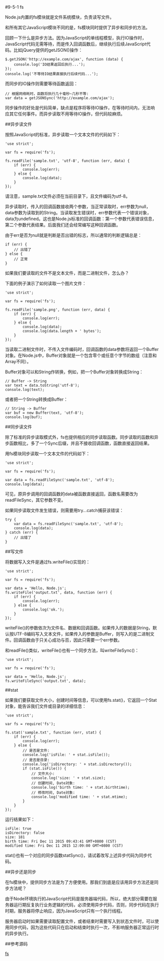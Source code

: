 #9-5-1 fs


Node.js内置的fs模块就是文件系统模块，负责读写文件。

和所有其它JavaScript模块不同的是，fs模块同时提供了异步和同步的方法。

回顾一下什么是异步方法。因为JavaScript的单线程模型，执行IO操作时，JavaScript代码无需等待，而是传入回调函数后，继续执行后续JavaScript代码。比如jQuery提供的getJSON()操作：

	$.getJSON('http://example.com/ajax', function (data) {
	    console.log('IO结果返回后执行...');
	});
	console.log('不等待IO结果直接执行后续代码...');
而同步的IO操作则需要等待函数返回：

	// 根据网络耗时，函数将执行几十毫秒~几秒不等:
	var data = getJSONSync('http://example.com/ajax');
同步操作的好处是代码简单，缺点是程序将等待IO操作，在等待时间内，无法响应其它任何事件。而异步读取不用等待IO操作，但代码较麻烦。

##异步读文件

按照JavaScript的标准，异步读取一个文本文件的代码如下：

	'use strict';
	
	var fs = require('fs');
	
	fs.readFile('sample.txt', 'utf-8', function (err, data) {
	    if (err) {
	        console.log(err);
	    } else {
	        console.log(data);
	    }
	});
请注意，sample.txt文件必须在当前目录下，且文件编码为utf-8。

异步读取时，传入的回调函数接收两个参数，当正常读取时，err参数为null，data参数为读取到的String。当读取发生错误时，err参数代表一个错误对象，data为undefined。这也是Node.js标准的回调函数：第一个参数代表错误信息，第二个参数代表结果。后面我们还会经常编写这种回调函数。

由于err是否为null就是判断是否出错的标志，所以通常的判断逻辑总是：

	if (err) {
	    // 出错了
	} else {
	    // 正常
	}
如果我们要读取的文件不是文本文件，而是二进制文件，怎么办？

下面的例子演示了如何读取一个图片文件：

	'use strict';
	
	var fs = require('fs');
	
	fs.readFile('sample.png', function (err, data) {
	    if (err) {
	        console.log(err);
	    } else {
	        console.log(data);
	        console.log(data.length + ' bytes');
	    }
	});
当读取二进制文件时，不传入文件编码时，回调函数的data参数将返回一个Buffer对象。在Node.js中，Buffer对象就是一个包含零个或任意个字节的数组（注意和Array不同）。

Buffer对象可以和String作转换，例如，把一个Buffer对象转换成String：

	// Buffer -> String
	var text = data.toString('utf-8');
	console.log(text);
或者把一个String转换成Buffer：

	// String -> Buffer
	var buf = new Buffer(text, 'utf-8');
	console.log(buf);
##同步读文件

除了标准的异步读取模式外，fs也提供相应的同步读取函数。同步读取的函数和异步函数相比，多了一个Sync后缀，并且不接收回调函数，函数直接返回结果。

用fs模块同步读取一个文本文件的代码如下：

	'use strict';
	
	var fs = require('fs');
	
	var data = fs.readFileSync('sample.txt', 'utf-8');
	console.log(data);
可见，原异步调用的回调函数的data被函数直接返回，函数名需要改为readFileSync，其它参数不变。

如果同步读取文件发生错误，则需要用try...catch捕获该错误：

	try {
	    var data = fs.readFileSync('sample.txt', 'utf-8');
	    console.log(data);
	} catch (err) {
	    // 出错了
	}
##写文件

将数据写入文件是通过fs.writeFile()实现的：

	'use strict';
	
	var fs = require('fs');
	
	var data = 'Hello, Node.js';
	fs.writeFile('output.txt', data, function (err) {
	    if (err) {
	        console.log(err);
	    } else {
	        console.log('ok.');
	    }
	});
writeFile()的参数依次为文件名、数据和回调函数。如果传入的数据是String，默认按UTF-8编码写入文本文件，如果传入的参数是Buffer，则写入的是二进制文件。回调函数由于只关心成功与否，因此只需要一个err参数。

和readFile()类似，writeFile()也有一个同步方法，叫writeFileSync()：

	'use strict';
	
	var fs = require('fs');
	
	var data = 'Hello, Node.js';
	fs.writeFileSync('output.txt', data);
##stat

如果我们要获取文件大小，创建时间等信息，可以使用fs.stat()，它返回一个Stat对象，能告诉我们文件或目录的详细信息：

	'use strict';
	
	var fs = require('fs');
	
	fs.stat('sample.txt', function (err, stat) {
	    if (err) {
	        console.log(err);
	    } else {
	        // 是否是文件:
	        console.log('isFile: ' + stat.isFile());
	        // 是否是目录:
	        console.log('isDirectory: ' + stat.isDirectory());
	        if (stat.isFile()) {
	            // 文件大小:
	            console.log('size: ' + stat.size);
	            // 创建时间, Date对象:
	            console.log('birth time: ' + stat.birthtime);
	            // 修改时间, Date对象:
	            console.log('modified time: ' + stat.mtime);
	        }
	    }
	});
运行结果如下：

	isFile: true
	isDirectory: false
	size: 181
	birth time: Fri Dec 11 2015 09:43:41 GMT+0800 (CST)
	modified time: Fri Dec 11 2015 12:09:00 GMT+0800 (CST)
stat()也有一个对应的同步函数statSync()，请试着改写上述异步代码为同步代码。

##异步还是同步

在fs模块中，提供同步方法是为了方便使用。那我们到底是应该用异步方法还是同步方法呢？

由于Node环境执行的JavaScript代码是服务器端代码，所以，绝大部分需要在服务器运行期反复执行业务逻辑的代码，必须使用异步代码，否则，同步代码在执行时期，服务器将停止响应，因为JavaScript只有一个执行线程。

服务器启动时如果需要读取配置文件，或者结束时需要写入到状态文件时，可以使用同步代码，因为这些代码只在启动和结束时执行一次，不影响服务器正常运行时的异步执行。

##参考源码

[fs](https://github.com/michaelliao/learn-javascript/tree/master/samples/node/fs)